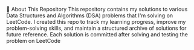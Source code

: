 📘 About This Repository
This repository contains my solutions to various Data Structures and Algorithms (DSA) problems that I'm solving on LeetCode. I created this repo to track my learning progress, improve my problem-solving skills, and maintain a structured archive of solutions for future reference. Each solution is committed after solving and testing the problem on LeetCode
